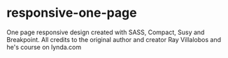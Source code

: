 # responsive-one-page
One page responsive design created with SASS, Compact, Susy and Breakpoint. All credits to the original author and creator Ray Villalobos and he's course on lynda.com
